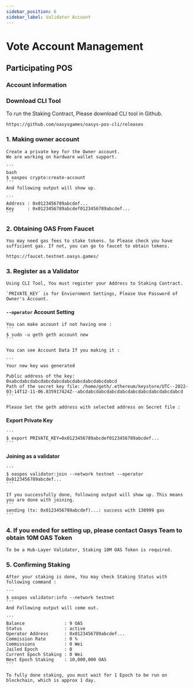 ```yaml
---
sidebar_position: 6
sidebar_label: Validator Account
---
```


# Vote Account Management

## Participating POS

### Account information 


    
### Download CLI Tool

To run the Staking Contract, Please download CLI tool in Github.
    
    https://github.com/oasysgames/oasys-pos-cli/releases

    
### 1. Making owner account

    Create a private key for the Owner account.
    We are working on hardware wallet support.
    
    ```
    bash
    $ oaspos crypto:create-account
    ```
    And following output will show up. 

    ```
    Address : 0x0123456789abcdef...
    Key     : 0x0123456789abcdef0123456789abcdef...
    ```

### 2. Obtaining OAS From Faucet

    You may need gas fees to stake tokens. So Please check you have sufficient gas. If not, you can go to faucet to obtain tokens.

    https://faucet.testnet.oasys.games/
    
### 3. Register as a Validator
    
    Using CLI Tool, You must register your Address to Staking Contract.
    
    `PRIVATE_KEY` is for Enviornment Settings, Please Use Password of Owner's Account.
    
#### `--operator` Account Setting

    You can make account if not having one : 
    ```
    $ sudo -u geth geth account new
    ```

    You can see Account Data If you making it : 

    ```
    Your new key was generated
    
    Public address of the key:   0xabcdabcdabcdabcdabcdabcdabcdabcdabcdabcd
    Path of the secret key file: /home/geth/.ethereum/keystore/UTC--2022-03-14T12-11-06.835917424Z--abcdabcdabcdabcdabcdabcdabcdabcdabcdabcd
    ```

    Please Set the geth address with selected address on Secret file : 

#### Export Private Key 
    
    ```
    $ export PRIVATE_KEY=0x0123456789abcdef0123456789abcdef...
    ```

#### Joining as a validator 
    
    ```
    $ oaspos validator:join --network testnet --operator 0x0123456789abcdef...
    ```
    
    If you successfully done, following output will show up. This means you are done with joining.
    ```
    sending (tx: 0x0123456789abcdef)...: success with 130999 gas
    ```
    
### 4. If you ended for setting up, please contact Oasys Team to obtain 10M OAS Token 

    To be a Hub-Layer Validator, Staking 10M OAS Token is required. 
    
    
### 5. Confirming Staking

    After your staking is done, You may check Staking Status with following command : 
    
    ```
    $ oaspos validator:info --network testnet
    ```
    And Following output will come out.

    ```
    Balance               : 9 OAS
    Status                : active
    Operator Address      : 0x0123456789abcdef...
    Commission Rate       : 0 %
    Commissions           : 0 Wei
    Jailed Epoch          : 0
    Current Epoch Staking : 0 Wei
    Next Epoch Staking    : 10,000,000 OAS
    ```
    
    To fully done staking, you must wait for 1 Epoch to be run on blockchain, which is approx 1 day. 